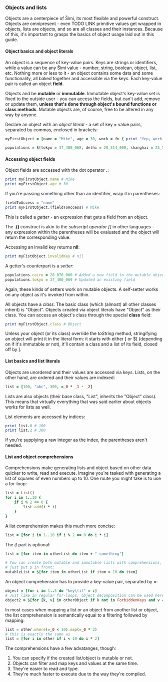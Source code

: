 ### Objects and lists

Objects are a centerpiece of Šimi, its most flexible and powerful construct. Objects are omnipresent - even TODO LINK primitive values get wrapped in objects, lists are objects, and so are all classes and their instances. Because of this, it's important to grasps the basics of object usage laid out in this guide.

#### Object basics and object literals
An object is a sequence of key-value pairs. Keys are strings or identifiers, while a value can be any Šimi value - number, string, boolean, object, list, etc. Nothing more or less to it - an object contains some data and some functionality, all baked together and accessible via the keys. Each key-value pair is called an object **field**.

Objects and be **mutable** or **immutable**. Immutable object's key-value set is fixed to the outside user - you can access the fields, but can't add, remove or update them, **unless that's done through object's bound functions or class methods**. Mutable objects are, of course, free to be altered in any way by anyone.

Declare an object with an *object literal* - a set of key = value pairs, separated by commas, enclosed in brackets:
```ruby
myFirstObject = [name = "Mike", age = 30, work = fn { print "Yep, working" }]

populations = $[tokyo = 37_400_068, delhi = 28_514_000, shanghai = 25_582_000] # Notice the $ before the opening [
```

#### Accessing object fields

Object fields are accessed with the dot operator **.**:
```ruby
print myFirstObject.name # Mike
print myFirstObject.age # 30
```

If you're passing something other than an identifier, wrap it in parentheses:
```ruby
fieldToAccess = "name"
print myFirstObject.(fieldToAccess) # Mike
```

This is called a *getter* - an expression that gets a field from an object.

The **.()** construct is akin to the *subscript operator []* in other languages - any expression within the parentheses will be evaluated and the object will return the corresponding value.

Accessing an invalid key returns **nil**:
```ruby
print myFistObject.invalidKey # nil
```

A getter's counterpart is a *setter*:
```ruby
populations.cairo = 20_076_000 # Added a new field to the mutable object
populations.tokyo = 37_400_069 # Updated an existing field
```

Again, these kinds of setters work on mutable objects. A self-setter works on any object as it's invoked from within.

All objects have a *class*. The basic class (which (almost) all other classes inherit) is "Object". Objects created via object literals have "Object" as their class. You can access an object's class through the special **class** field:
```ruby
print myFirstObject.class # Object
```

Unless your object (or its class) override the *toString* method, stringifying an object will print it in the literal form: it starts with either [ or $\[ (depending on if it's immutable or not), it'll contain a class and a list of its field, closed off by \].

#### List basics and list literals
Objects are unordered and their values are accessed via keys. Lists, on the other hand, are ordered and their values are indexed:
```ruby
list = [100, "abc", 300, =_0 * _1 - _2]
```

Lists are also objects (their base class, "List", inherits the "Object" class). This means that virtually everything that was said earlier about objects works for lists as well.

List elements are accessed by indices:
```ruby
print list.0 # 100
print list.2 # 300
```

If you're supplying a raw integer as the index, the parentheses aren't needed.

#### List and object comprehensions
Comprehensions make generating lists and object based on other data quicker to write, read and execute. Imagine you're tasked with generating a list of squares of even numbers up to 10. One route you might take is to use a for-loop:
```ruby
list = List()
for i in 1..10 {
    if i % 2 == 0 {
        list.add(i * i)
    }
}
```

A list comprehension makes this much more concise:
```ruby
list = [for i in 1..10 if i % 2 == 0 do i * i]
```

The *if* part is optional:
```ruby
list = [for item in otherList do item + " something"]

# You can create both mutable and immutable lists with comprehensions,
# just put $ in front:
mutableList = $[for item in otherList if item > 10 do item] 
```

An object comprehension has to provide a key-value pair, separated by *=*:
```ruby
object = [for i in 1..5 do "key\(i)" = i]
# Just like in regular for-loops, object decomposition can be used here as well
object2 = $[for [k, v] in otherObject if k not in ForbiddenKeys and v < 10 do k = v * 10]
```

In most cases when mapping a list or an object from another list or object, the list comprehension is semantically equal to a filtering followed by mapping:
```ruby
list = other.where(=_0 < 10).map(=_0 * 2)
# this is exactly the same as
list = [for i in other if i < 10 do i * 2]
```

The comprehensions have a few advatanges, though:
1. You can specify if the created list/object is mutable or not.
2. Objects can filter and map keys and values at the same time.
3. They're easier to read and type.
4. They're much faster to execute due to the way they're compiled.